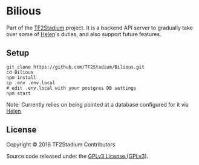 # Bilious

Part of the [TF2Stadium](https://github.com/TF2Stadium) project. It is
a backend API server to gradually take over some
of [Helen](https://github.com/TF2Stadium/Helen)'s duties, and also
support future features.

## Setup

    git clone https://github.com/TF2Stadium/Bilious.git
    cd Bilious
    npm install
    cp .env .env.local
    # edit .env.local with your postgres DB settings
    npm start

Note: Currently relies on being pointed at a database configured for
it via [Helen](https://github.com/TF2Stadium/Helen)

## License

Copyright © 2016 TF2Stadium Contributors

Source code released under the
[GPLv3 License (GPLv3)](https://github.com/TF2Stadium/Frontend/blob/master/LICENSE).
